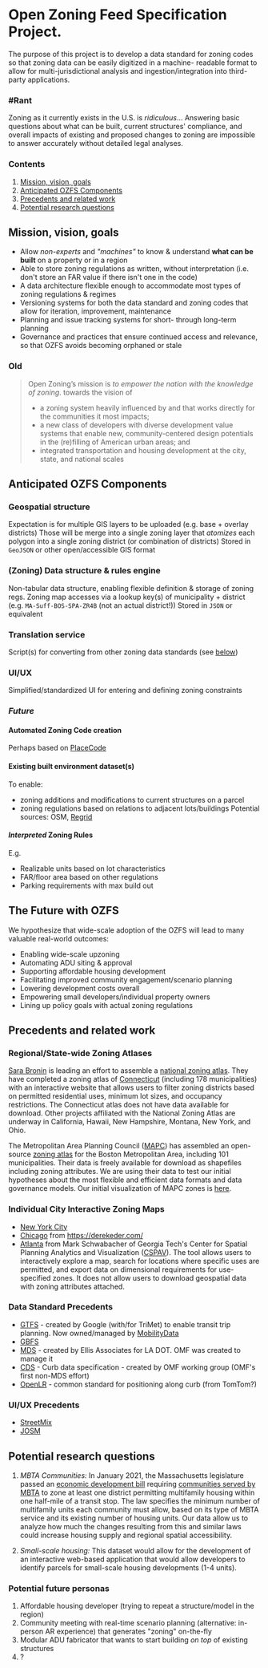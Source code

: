 # Open Zoning Feed Specification Project.

The purpose of this project is to develop a data standard for
zoning codes so that zoning data can be easily digitized in a machine-
readable format to allow for multi-jurisdictional analysis and ingestion/integration
into third-party applications.

### \#Rant
Zoning as it currently exists in the U.S. is _ridiculous_...
Answering basic questions about what can be built, current structures' compliance, and overall impacts of existing and proposed changes to zoning are impossible to answer accurately without detailed legal analyses.

### Contents
1. [Mission, vision, goals](#mission-vision-goals)
2. [Anticipated OZFS Components](#anticipated-ozfs-components)
3. [Precedents and related work](#precedents-and-related-work)
4. [Potential research questions](#potential-research-questions)

## Mission, vision, goals
- Allow _non-experts_ and _"machines"_ to know & understand **what can be built** on a property or in a region
- Able to store zoning regulations as written, without interpretation (i.e. don't store an FAR value if there isn't one in the code)
- A data architecture flexible enough to accommodate most types of zoning regulations & regimes
- Versioning systems for both the data standard and zoning codes that allow for iteration, improvement, maintenance
- Planning and issue tracking systems for short- through long-term planning
- Governance and practices that ensure continued access and relevance, so that OZFS avoids becoming orphaned or stale

### Old
> Open Zoning’s mission is _to empower the nation with the knowledge of zoning_.
> towards the vision of
>
> * a zoning system heavily influenced by and that works directly for the communities it most impacts;
> * a new class of developers with diverse development value systems that enable new, community-centered design potentials in the (re)filling of American urban areas; and
> * integrated transportation and housing development at the city, state, and national scales

## Anticipated OZFS Components

### Geospatial structure
Expectation is for multiple GIS layers to be uploaded (e.g. base + overlay districts)
Those will be merge into a single zoning layer that _atomizes_ each polygon into a single zoning district (or combination of districts)
Stored in `GeoJSON` or other open/accessible GIS format

### (Zoning) Data structure & rules engine
Non-tabular data structure, enabling flexible definition & storage of zoning regs.
Zoning map accesses via a lookup key(s) of municipality + district (e.g. `MA-Suff-BOS-SPA-ZR4B` (not an actual district!))
Stored in `JSON` or equivalent

### Translation service
Script(s) for converting from other zoning data standards (see [below](#regionalstate-wide-zoning-atlases))

### UI/UX
Simplified/standardized UI for entering and defining zoning constraints

### _Future_

#### Automated Zoning Code creation
Perhaps based on [PlaceCode](https://www.principle.us/placecode)

#### Existing built environment dataset(s)
To enable:
- zoning additions and modifications to current structures on a parcel
- zoning regulations based on relations to adjacent lots/buildings
Potential sources: OSM, [Regrid](https://regrid.com/buildings)

#### _Interpreted_ Zoning Rules
E.g.
- Realizable units based on lot characteristics
- FAR/floor area based on other regulations
- Parking requirements with max build out

## The Future with OZFS
We hypothesize that wide-scale adoption of the OZFS will lead to many valuable real-world outcomes:
- Enabling wide-scale upzoning
- Automating ADU siting & approval
- Supporting affordable housing development
- Facilitating improved community engagement/scenario planning
- Lowering development costs overall
- Empowering small developers/individual property owners
- Lining up policy goals with actual zoning regulations

## Precedents and related work
### Regional/State-wide Zoning Atlases
[Sara Bronin](https://aap.cornell.edu/people/sara-bronin) is leading an effort to assemble a
[national zoning atlas](https://www.zoningatlas.org/). They have completed
a zoning atlas of [Connecticut](https://www.zoningatlas.org/connecticut)
(including 178 municipalities) with an interactive website that allows users
to filter zoning districts based on permitted residential uses, minimum lot
sizes, and occupancy restrictions. The Connecticut atlas does not have data
available for download. Other projects affiliated with the National Zoning Atlas
are underway in California, Hawaii, New Hampshire, Montana, New York, and Ohio.

The Metropolitan Area Planning Council ([MAPC](https://www.mapc.org/))
has assembled an open-source [zoning atlas](https://zoningatlas.mapc.org/)
for the Boston Metropolitan Area, including 101 municipalities. Their data is freely
available for download as shapefiles including zoning attributes. We are using
their data to test our initial hypotheses about the most flexible and efficient
data formats and data governance models. Our initial visualization of MAPC
zones is [here](https://urban-stack.github.io/OpenZoning/MAPC-files/MAPC-map_leaflet.html).

### Individual City Interactive Zoning Maps
- [New York City](https://zola.planning.nyc.gov/)
- [Chicago](https://secondcityzoning.org/) from https://derekeder.com/
- [Atlanta](https://sites.gatech.edu/atlzoningexplorer/atl-zoning-code-explorer/) from Mark Schwabacher of Georgia Tech's Center for Spatial Planning Analytics and Visualization ([CSPAV](https://cspav.gatech.edu/)). The tool allows users to interactively explore a map, search for locations where specific uses are permitted, and export data on dimensional requirements for use-specified zones. It does not allow users to download geospatial data with zoning attributes attached.

### Data Standard Precedents
- [GTFS](https://gtfs.org/) - created by Google (with/for TriMet) to enable transit trip planning. Now owned/managed by [MobilityData](https://mobilitydata.org/)
- [GBFS](https://gbfs.mobilitydata.org/)
- [MDS](https://www.openmobilityfoundation.org/about-mds/) - created by Ellis Associates for LA DOT. OMF was created to manage it
- [CDS](https://www.openmobilityfoundation.org/about-cds/) - Curb data specification - created by OMF working group (OMF's first non-MDS effort)
- [OpenLR](http://www.openlr.org/) - common standard for positioning along curb (from TomTom?)

### UI/UX Precedents
- [StreetMix](https://streetmix.net/)
- [JOSM](https://josm.openstreetmap.de/)

## Potential research questions

1. *MBTA Communities:* In January 2021, the Massachusetts legislature passed an
[economic development bill](https://malegislature.gov/Laws/SessionLaws/Acts/2020/Chapter358)
requiring [communities served by MBTA](https://www.mass.gov/info-details/multi-family-zoning-requirement-for-mbta-communities#what-is-an-%22mbta-community%22?-) to zone at least one district permitting
multifamily housing within one half-mile of a transit stop. The law specifies
the minimum number of multifamily units each community must allow, based on
its type of MBTA service and its existing number of housing units. Our data
allow us to analyze how much the changes resulting from this and similar laws
could increase housing supply and regional spatial accessibility.

2. *Small-scale housing:* This dataset would allow for the development of an
interactive web-based application that would allow developers to identify
parcels for small-scale housing developments (1-4 units).

### Potential future personas
1. Affordable housing developer (trying to repeat a structure/model in the region)
2. Community meeting with real-time scenario planning (alternative: in-person AR experience) that generates "zoning" on-the-fly
3. Modular ADU fabricator that wants to start building _on top_ of existing structures
4. ?
